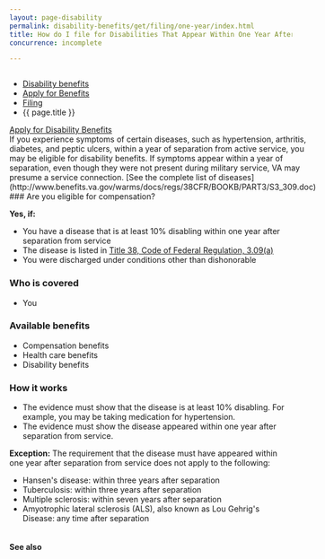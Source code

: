 ```yaml
---
layout: page-disability
permalink: disability-benefits/get/filing/one-year/index.html
title: How do I file for Disabilities That Appear Within One Year After Discharge?
concurrence: incomplete

---
```


<div class="splash" markdown="0">
<div class="row" markdown="0">
<div class="small-12 columns" markdown="0">

<ul class="breadcrumbs" role="menubar" aria-label="Primary">
<li class="parent"><a href="{{ site.url }}/disability-benefits/">Disability benefits</a></li>
<li class="parent"><a href="{{ site.url }}/disability-benefits/get/">Apply for Benefits</a></li>
<li class="parent"><a href="{{ site.url }}/disability-benefits/get/filing/">Filing</a></li>
<li class="active">{{ page.title }}</li>
</ul>

</div>
</div>
</div>

<div class="main" role="main" markdown="0">
<div class="action-bar">
  <div class="row">
    <div class="small-12 columns">
      <a class="button small start" href="{{ site.url}}/disability-benefits/get/">Apply for Disability Benefits</a>
    </div>
  </div>  
</div>
<div class="section one" markdown="0">
<div class="primary" markdown="0">
<div class="row" markdown="0">
<div class="small-12 columns" markdown="1">
If you experience symptoms of certain diseases, such as hypertension, arthritis, diabetes, and peptic ulcers, within a year of separation from active service, you may be eligible for disability benefits. If symptoms appear within a year of separation, even though they were not present during military service, VA may presume a service connection. [See the complete list of diseases](http://www.benefits.va.gov/warms/docs/regs/38CFR/BOOKB/PART3/S3_309.doc)
</div>
<div class="small-12 columns" markdown="1">
<div class="call-out" markdown="1">
### Are you eligible for compensation?

**Yes, if:** 

-	You have a disease that is at least 10% disabling within one year after separation from service
-	The disease is listed in [Title 38, Code of Federal Regulation, 3.09(a)](http://www.benefits.va.gov/warms/docs/regs/38CFR/BOOKB/PART3/S3_309.doc)
-	You were discharged under conditions other than dishonorable

### Who is covered
- You

### Available benefits
-	Compensation benefits
-	Health care benefits
-	Disability benefits

### How it works
-	The evidence must show that the disease is at least 10% disabling. For example, you may be taking medication for hypertension.
-	The evidence must show the disease appeared within one year after separation from service.


**Exception:** The requirement that the disease must have appeared within one year after separation from service does not apply to the following:

-	Hansen's disease: within three years after separation
-	Tuberculosis: within three years after separation
-	Multiple sclerosis: within seven years after separation
-	Amyotrophic lateral sclerosis (ALS), also known as Lou Gehrig's Disease: any time after separation
</div>
</div>


</div>
</div>
</div>

<div class="section secondary" markdown="0">
<div class="row" markdown="0">
<div class="small-12 columns" markdown="1">

#### See also



</div>
</div>
</div>



</div>
